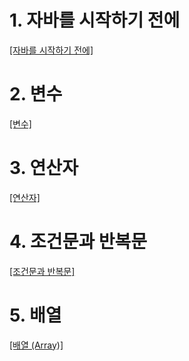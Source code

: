 # 1. 자바를 시작하기 전에

[[자바를 시작하기 전에]](https://github.com/mildsalmon/Study/blob/master/JAVA/%EC%9E%90%EB%B0%94%EB%A5%BC%20%EC%8B%9C%EC%9E%91%ED%95%98%EA%B8%B0%20%EC%A0%84%EC%97%90.md)

# 2. 변수

[[변수]](https://github.com/mildsalmon/Study/blob/master/JAVA/%EB%B3%80%EC%88%98.md)

# 3. 연산자

[[연산자]](https://github.com/mildsalmon/Study/blob/master/JAVA/%EC%97%B0%EC%82%B0%EC%9E%90.md)

# 4. 조건문과 반복문

[[조건문과 반복문]](https://github.com/mildsalmon/Study/blob/master/JAVA/%EC%A1%B0%EA%B1%B4%EB%AC%B8%EA%B3%BC%20%EB%B0%98%EB%B3%B5%EB%AC%B8.md)

# 5. 배열

[[배열 (Array)]](https://github.com/mildsalmon/Study/blob/master/JAVA/%EB%B0%B0%EC%97%B4%20(Array).md)
